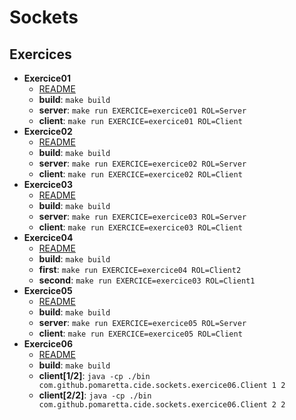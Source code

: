 # Sockets

## Exercices

- **Exercice01**
    - [README](https://github.com/pomaretta/cide/blob/main/modules/services-22/sockets/exercice01/src/com/github/pomaretta/cide/sockets/exercice01/README.md)
    - **build**: ```make build```
    - **server**: ```make run EXERCICE=exercice01 ROL=Server```
    - **client**: ```make run EXERCICE=exercice01 ROL=Client```
- **Exercice02**
    - [README](https://github.com/pomaretta/cide/blob/main/modules/services-22/sockets/exercice01/src/com/github/pomaretta/cide/sockets/exercice02/README.md)
    - **build**: ```make build```
    - **server**: ```make run EXERCICE=exercice02 ROL=Server```
    - **client**: ```make run EXERCICE=exercice02 ROL=Client```
- **Exercice03**
    - [README](https://github.com/pomaretta/cide/blob/main/modules/services-22/sockets/exercice01/src/com/github/pomaretta/cide/sockets/exercice03/README.md)
    - **build**: ```make build```
    - **server**: ```make run EXERCICE=exercice03 ROL=Server```
    - **client**: ```make run EXERCICE=exercice03 ROL=Client```
- **Exercice04**
    - [README](https://github.com/pomaretta/cide/blob/main/modules/services-22/sockets/exercice01/src/com/github/pomaretta/cide/sockets/exercice04/README.md)
    - **build**: ```make build```
    - **first**: ```make run EXERCICE=exercice04 ROL=Client2```
    - **second**: ```make run EXERCICE=exercice03 ROL=Client1```
- **Exercice05**
    - [README](https://github.com/pomaretta/cide/blob/main/modules/services-22/sockets/exercice01/src/com/github/pomaretta/cide/sockets/exercice05/README.md)
    - **build**: ```make build```
    - **server**: ```make run EXERCICE=exercice05 ROL=Server```
    - **client**: ```make run EXERCICE=exercice05 ROL=Client```
- **Exercice06**
    - [README](https://github.com/pomaretta/cide/blob/main/modules/services-22/sockets/exercice01/src/com/github/pomaretta/cide/sockets/exercice06/README.md)
    - **build**: ```make build```
    - **client[1/2]**: ```java -cp ./bin com.github.pomaretta.cide.sockets.exercice06.Client 1 2```
    - **client[2/2]**: ```java -cp ./bin com.github.pomaretta.cide.sockets.exercice06.Client 2 2```